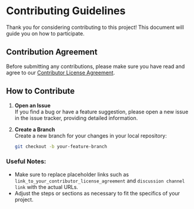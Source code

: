 # Contributing Guidelines

Thank you for considering contributing to this project! This document will guide you on how to participate.

## Contribution Agreement

Before submitting any contributions, please make sure you have read and agree to our [Contributor License Agreement](link_to_your_contributor_license_agreement).

## How to Contribute

1. **Open an Issue**  
   If you find a bug or have a feature suggestion, please open a new issue in the issue tracker, providing detailed information.

2. **Create a Branch**  
   Create a new branch for your changes in your local repository:
   ```bash
   git checkout -b your-feature-branch

### Useful Notes:
- Make sure to replace placeholder links such as `link_to_your_contributor_license_agreement` and `discussion channel link` with the actual URLs.
- Adjust the steps or sections as necessary to fit the specifics of your project.
